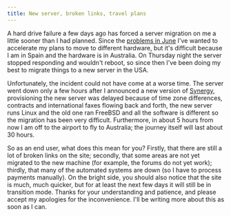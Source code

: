 ```yaml
---
title: New server, broken links, travel plans
---
```


A hard drive failure a few days ago has forced a server migration on me a little sooner than I had planned. Since the [problems in June](http://www.wincent.com/a/news/archives/2005/06/synergy_and_syn.php) I've wanted to accelerate my plans to move to different hardware, but it's difficult because I am in Spain and the hardware is in Australia. On Thursday night the server stopped responding and wouldn't reboot, so since then I've been doing my best to migrate things to a new server in the USA.

Unfortunately, the incident could not have come at a worse time. The server went down only a few hours after I announced a new version of [Synergy](http://www.wincent.com/a/products/synergy-classic/), provisioning the new server was delayed because of time zone differences, contracts and international faxes flowing back and forth, the new server runs Linux and the old one ran FreeBSD and all the software is different so the migration has been very difficult. Furthermore, in about 5 hours from now I am off to the airport to fly to Australia; the journey itself will last about 30 hours.

So as an end user, what does this mean for you? Firstly, that there are still a lot of broken links on the site; secondly, that some areas are not yet migrated to the new machine (for example, the forums do not yet work); thirdly, that many of the automated systems are down (so I have to process payments manually). On the bright side, you should also notice that the site is much, much quicker, but for at least the next few days it will still be in transition mode. Thanks for your understanding and patience, and please accept my apologies for the inconvenience. I'll be writing more about this as soon as I can.
